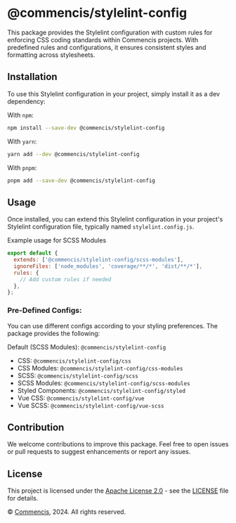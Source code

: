 # @commencis/stylelint-config

This package provides the Stylelint configuration with custom rules for enforcing CSS coding standards within Commencis projects. With predefined rules and configurations, it ensures consistent styles and formatting across stylesheets.

## Installation

To use this Stylelint configuration in your project, simply install it as a dev dependency:

With `npm`:

```sh
npm install --save-dev @commencis/stylelint-config
```

With `yarn`:

```sh
yarn add --dev @commencis/stylelint-config
```

With `pnpm`:

```sh
pnpm add --save-dev @commencis/stylelint-config
```

## Usage

Once installed, you can extend this Stylelint configuration in your project's Stylelint configuration file, typically named `stylelint.config.js`.

Example usage for SCSS Modules

```javascript
export default {
  extends: ['@commencis/stylelint-config/scss-modules'],
  ignoreFiles: ['node_modules', 'coverage/**/*', 'dist/**/*'],
  rules: {
    // Add custom rules if needed
  },
};
```

### Pre-Defined Configs:

You can use different configs according to your styling preferences. The package provides the following:

Default (SCSS Modules): `@commencis/stylelint-config`

- CSS: `@commencis/stylelint-config/css`
- CSS Modules: `@commencis/stylelint-config/css-modules`
- SCSS: `@commencis/stylelint-config/scss`
- SCSS Modules: `@commencis/stylelint-config/scss-modules`
- Styled Components: `@commencis/stylelint-config/styled`
- Vue CSS: `@commencis/stylelint-config/vue`
- Vue SCSS: `@commencis/stylelint-config/vue-scss`

## Contribution

We welcome contributions to improve this package. Feel free to open issues or pull requests to suggest enhancements or report any issues.

## License

This project is licensed under the [Apache License 2.0](https://opensource.org/licenses/Apache-2.0) - see the [LICENSE](./LICENSE) file for details.

© [Commencis](https://www.commencis.com/), 2024. All rights reserved.
